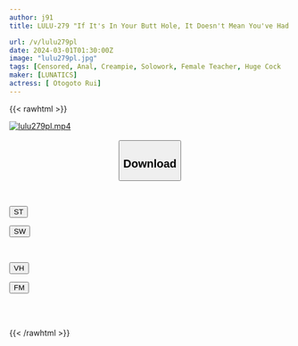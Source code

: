 ```yaml
---
author: j91
title: LULU-279 "If It's In Your Butt Hole, It Doesn't Mean You've Had Sex, Right...?" Rui Otokoto, A Big-assed Female Teacher Whose Perverted Student With A Strong Sexual Desire Has Her Big Dick Expanded And Her Anal Sex Makes Her Go Crazy With Anal Masturbation

url: /v/lulu279pl
date: 2024-03-01T01:30:00Z
image: "lulu279pl.jpg"
tags: [Censored, Anal, Creampie, Solowork, Female Teacher, Huge Cock	]
maker: [LUNATICS]
actress: [ Otogoto Rui]
---
```



{{< rawhtml >}}

<div class="video" data-videoid="GkQdqB7bPYtZ8l">
    <a href="javascript:;">
        <img src="/v/lulu279pl/lulu279pl.jpg" width="WIDTH" height="HEIGHT" alt="lulu279pl.mp4" loading="lazy">
    </a>
</div>

<script type="text/javascript" src="https://j91.asia/asset/on-demand-st.js"></script>

<br>
  <link rel="stylesheet" href="https://j91.asia/asset/bs5.css">
  
  <center>
  <button class="btn btn-primary" type="button" data-bs-toggle="collapse" data-bs-target=".multi-collapse" aria-expanded="false" aria-controls="multiCollapseExample1 multiCollapseExample2"><h2>Download</h2></button></center>
</p>
<div class="row">
  <div class="col">
    <div class="collapse multi-collapse" id="multiCollapseExample1">
      <div class="card card-body">
	      	      <br>
<div class="buttons">  
<p><a href="https://streamtape.to/v/GkQdqB7bPYtZ8l" target="_blank"><button class="btn-hover color-3"><i class="fa fa-download"></i> ST</button></a></p>
<p><a href="https://cdnwish.com/m6rwqukqry4l" target="_blank"><button class="btn-hover color-2"><i class="fa fa-download"></i> SW</button></a></p></div>
    </div>
  </div>
</div>
  <div class="col">
    <div class="collapse multi-collapse" id="multiCollapseExample2">
      <div class="card card-body">
	      <br>
<div class="buttons">
<p><a href="https://vidhidepro.com/f/292yhg12etzf"><button class="btn-hover color-9"><i class="fa fa-download"></i> VH</button></a></p>
<p><a href="https://filemoon.sx/d/n03bg4idurrq"><button class="btn-hover color-8"><i class="fa fa-download"></i> FM</button></a></p></div>
<br><br>
      </div>
    </div>
  </div>
</div>

{{< /rawhtml >}}